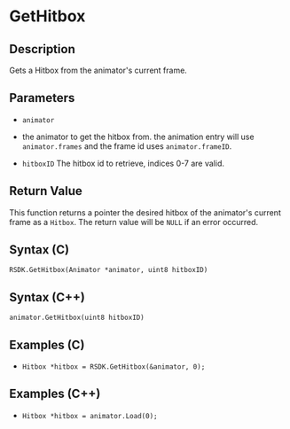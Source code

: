 # GetHitbox

## Description
Gets a Hitbox from the animator's current frame.

## Parameters

- `animator`
- the animator to get the hitbox from. the animation entry will use `animator.frames` and the frame id uses `animator.frameID`.

- `hitboxID`
The hitbox id to retrieve, indices 0-7 are valid.

## Return Value
This function returns a pointer the desired hitbox of the animator's current frame as a `Hitbox`. The return value will be `NULL` if an error occurred.

## Syntax (C)
```RSDK.GetHitbox(Animator *animator, uint8 hitboxID)```

## Syntax (C++)
```animator.GetHitbox(uint8 hitboxID)```

## Examples (C)
- ```Hitbox *hitbox = RSDK.GetHitbox(&animator, 0);```

## Examples (C++)
- ```Hitbox *hitbox = animator.Load(0);```